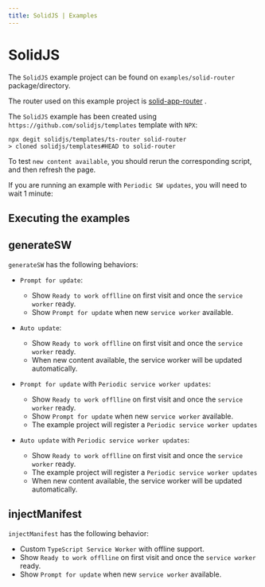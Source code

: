 ```yaml
---
title: SolidJS | Examples
---
```


# SolidJS

The `SolidJS` example project can be found on `examples/solid-router` package/directory.

The router used on this example project is [solid-app-router](https://github.com/solidjs/solid-app-router) <outbound-link />.

The `SolidJS` example has been created using `https://github.com/solidjs/templates` template with `NPX`:
```shell
npx degit solidjs/templates/ts-router solid-router
> cloned solidjs/templates#HEAD to solid-router
```

To test `new content available`, you should rerun the corresponding script, and then refresh the page.

If you are running an example with `Periodic SW updates`, you will need to wait 1 minute:
<HeuristicWorkboxWindow />

## Executing the examples

<RunExamples />

## generateSW

`generateSW` has the following behaviors:
- `Prompt for update`:
    - Show `Ready to work offlline` on first visit and once the `service worker` ready.
    - Show `Prompt for update` when new `service worker` available.

- `Auto update`:
    - Show `Ready to work offlline` on first visit and once the `service worker` ready.
    - When new content available, the service worker will be updated automatically.

- `Prompt for update` with `Periodic service worker updates`:
    - Show `Ready to work offlline` on first visit and once the `service worker` ready.
    - Show `Prompt for update` when new `service worker` available.
    - The example project will register a `Periodic service worker updates`

- `Auto update` with `Periodic service worker updates`:
    - Show `Ready to work offlline` on first visit and once the `service worker` ready.
    - The example project will register a `Periodic service worker updates`
    - When new content available, the service worker will be updated automatically.

## injectManifest

`injectManifest` has the following behavior:
- Custom `TypeScript Service Worker` with offline support.
- Show `Ready to work offlline` on first visit and once the `service worker` ready.
- Show `Prompt for update` when new `service worker` available.
